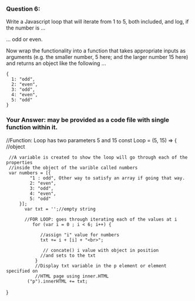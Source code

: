 ### Question 6:

Write a Javascript loop that will iterate from 1 to 5, both included, and log, if the number is ...

... odd or even.

Now wrap the functionality into a function that takes appropriate inputs as arguments (e.g. the smaller number, 5 here; and the larger number 15 here) and returns an object like the following ...

    {
      1: "odd",
      2: "even",
      3: "odd",
      4: "even",
      5: "odd"
    }


### Your Answer: may be provided as a code file with single function within it.

//Function: Loop has two parameters 5 and 15
const Loop = (5, 15) => { //object

     //A variable is created to show the loop will go through each of the properties
     //inside the object of the varible called numbers  
     var numbers = [{
             "1 : odd", Other way to satisfy an array if going that way.
             2: "even", 
             3: "odd", 
             4: "even",
             5: "odd"
         }];
           var txt = '';//empty string

           //FOR LOOP: goes through iterating each of the values at i 
              for (var i = 0 ; i < 6; i++) {
                 
                 //assign "i" value for numbers 
                 txt += i + [i] + "<br>"; 

                  // concate() i value with object in position 
                 //and sets to the txt
               }
               //Display txt variable in the p element or element specified on
               //HTML page using inner.HTML 
            ("p").innerHTML += txt;
  } 